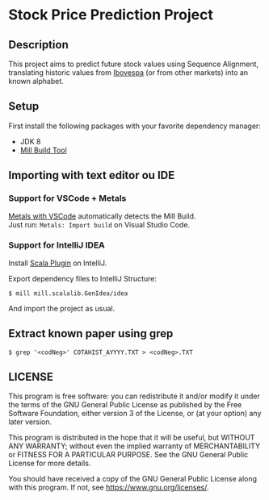 Stock Price Prediction Project
=============

## Description

This project aims to predict future stock values using Sequence Alignment, translating historic values from [Ibovespa][b3-history] (or from other markets) into an known alphabet.

## Setup

First install the following packages with your favorite dependency manager:

* JDK 8
* [Mill Build Tool][mill]

## Importing with text editor ou IDE

### Support for VSCode + Metals

[Metals with VSCode][metals-vscode] automatically detects the Mill Build.  
Just run: `Metals: Import build` on Visual Studio Code.

### Support for IntelliJ IDEA

Install [Scala Plugin][intellij-scala] on IntelliJ.

Export dependency files to IntelliJ Structure:
```shell script
$ mill mill.scalalib.GenIdea/idea
``` 

And import the project as usual.

## Extract known paper using grep

```shell script
$ grep '<codNeg>' COTAHIST_AYYYY.TXT > <codNeg>.TXT
```

## LICENSE

This program is free software: you can redistribute it and/or modify it under the terms of the GNU General Public
License as published by the Free Software Foundation, either version 3 of the License, or (at your option) any later
version.

This program is distributed in the hope that it will be useful, but WITHOUT ANY WARRANTY; without even the implied
warranty of MERCHANTABILITY or FITNESS FOR A PARTICULAR PURPOSE.  See the GNU General Public License for more details.

You should have received a copy of the GNU General Public License along with this program.
If not, see <https://www.gnu.org/licenses/>.

[mill]: http://www.lihaoyi.com/mill/#installation
[metals-vscode]: https://scalameta.org/metals/docs/editors/vscode.html
[intellij-scala]: https://plugins.jetbrains.com/plugin/1347-scala
[b3-history]: http://www.b3.com.br/pt_br/market-data-e-indices/servicos-de-dados/market-data/historico/mercado-a-vista/cotacoes-historicas/
